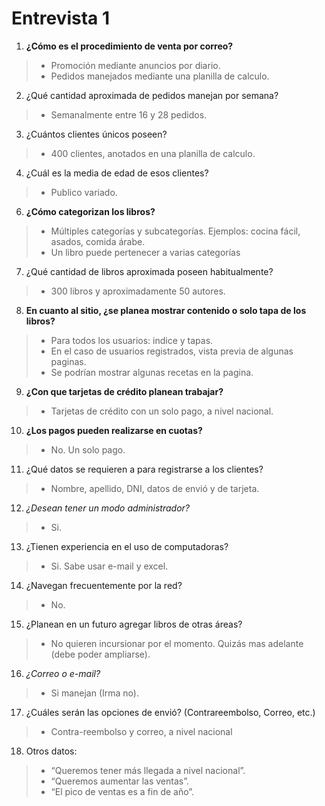 Entrevista 1
============

1. **¿Cómo es el procedimiento de venta por correo?**
> - Promoción mediante anuncios por diario.
> - Pedidos manejados mediante una planilla de calculo.

2. ¿Qué cantidad aproximada de pedidos manejan por semana?
> - Semanalmente entre 16 y 28 pedidos.

3. ¿Cuántos clientes únicos poseen?
> - 400 clientes, anotados en una planilla de calculo.

4. ¿Cuál es la media de edad de esos clientes?
> - Publico variado.

6. **¿Cómo categorizan los libros?**
> - Múltiples categorías y subcategorías. Ejemplos: cocina fácil, asados, comida árabe.
> - Un libro puede pertenecer a varias categorías

7. ¿Qué cantidad de libros aproximada poseen habitualmente?
> - 300 libros y aproximadamente 50 autores.

8. **En cuanto al sitio, ¿se planea mostrar contenido o solo tapa de los libros?**
> - Para todos los usuarios: indice y tapas.
> - En el caso de usuarios registrados, vista previa de algunas paginas.
> - Se podrían mostrar algunas recetas en la pagina.

9. **¿Con que tarjetas de crédito planean trabajar?**
> - Tarjetas de crédito con un solo pago, a nivel nacional.

10. **¿Los pagos pueden realizarse en cuotas?**
> - No. Un solo pago.

11. ¿Qué datos se requieren a para registrarse a los clientes?
> - Nombre, apellido, DNI, datos de envió y de tarjeta.

12. _¿Desean tener un modo administrador?_
> - Si.

13. ¿Tienen experiencia en el uso de computadoras?
> - Si. Sabe usar e-mail y excel.

14. ¿Navegan frecuentemente por la red?
> - No.

15. ¿Planean en un futuro agregar libros de otras áreas?
> - No quieren incursionar por el momento. Quizás mas adelante (debe poder ampliarse).

16. _¿Correo o e-mail?_
> - Si manejan (Irma no).

17. ¿Cuáles serán las opciones de envió? (Contrareembolso, Correo, etc.)
> - Contra-reembolso y correo, a nivel nacional

18. Otros datos:
> - “Queremos tener más llegada a nivel nacional”.
> - “Queremos aumentar las ventas”.
> - “El pico de ventas es a fin de año”.
